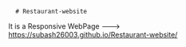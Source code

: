       # Restaurant-website
It is a Responsive WebPage ---> https://subash26003.github.io/Restaurant-website/


